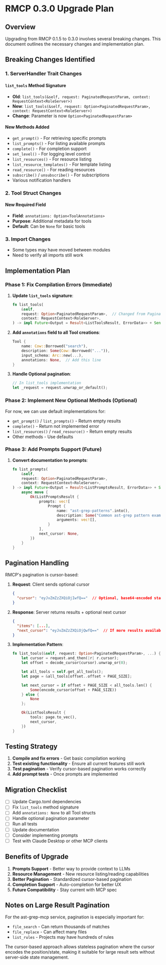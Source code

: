 # RMCP 0.3.0 Upgrade Plan

## Overview
Upgrading from RMCP 0.1.5 to 0.3.0 involves several breaking changes. This document outlines the necessary changes and implementation plan.

## Breaking Changes Identified

### 1. ServerHandler Trait Changes

#### `list_tools` Method Signature
- **Old**: `list_tools(&self, request: PaginatedRequestParam, context: RequestContext<RoleServer>)`
- **New**: `list_tools(&self, request: Option<PaginatedRequestParam>, context: RequestContext<RoleServer>)`
- **Change**: Parameter is now `Option<PaginatedRequestParam>`

#### New Methods Added
- `get_prompt()` - For retrieving specific prompts
- `list_prompts()` - For listing available prompts
- `complete()` - For completion support
- `set_level()` - For logging level control
- `list_resources()` - For resource listing
- `list_resource_templates()` - For template listing
- `read_resource()` - For reading resources
- `subscribe()` / `unsubscribe()` - For subscriptions
- Various notification handlers

### 2. Tool Struct Changes

#### New Required Field
- **Field**: `annotations: Option<ToolAnnotations>`
- **Purpose**: Additional metadata for tools
- **Default**: Can be `None` for basic tools

### 3. Import Changes
- Some types may have moved between modules
- Need to verify all imports still work

## Implementation Plan

### Phase 1: Fix Compilation Errors (Immediate)

1. **Update `list_tools` signature**:
   ```rust
   fn list_tools(
       &self,
       request: Option<PaginatedRequestParam>,  // Changed from PaginatedRequestParam
       context: RequestContext<RoleServer>,
   ) -> impl Future<Output = Result<ListToolsResult, ErrorData>> + Send + '_
   ```

2. **Add `annotations` field to all Tool creations**:
   ```rust
   Tool {
       name: Cow::Borrowed("search"),
       description: Some(Cow::Borrowed("...")),
       input_schema: Arc::new(...),
       annotations: None,  // Add this line
   }
   ```

3. **Handle Optional pagination**:
   ```rust
   // In list_tools implementation
   let _request = request.unwrap_or_default();
   ```

### Phase 2: Implement New Optional Methods (Optional)

For now, we can use default implementations for:
- `get_prompt()` / `list_prompts()` - Return empty results
- `complete()` - Return not implemented error
- `list_resources()` / `read_resource()` - Return empty results
- Other methods - Use defaults

### Phase 3: Add Prompts Support (Future)

1. **Convert documentation to prompts**:
   ```rust
   fn list_prompts(
       &self,
       request: Option<PaginatedRequestParam>,
       context: RequestContext<RoleServer>,
   ) -> impl Future<Output = Result<ListPromptsResult, ErrorData>> + Send + '_ {
       async move {
           Ok(ListPromptsResult {
               prompts: vec![
                   Prompt {
                       name: "ast-grep-patterns".into(),
                       description: Some("Common ast-grep pattern examples".into()),
                       arguments: vec![],
                   }
               ],
               next_cursor: None,
           })
       }
   }
   ```

## Pagination Handling

RMCP's pagination is cursor-based:

1. **Request**: Client sends optional cursor
   ```json
   {
     "cursor": "eyJvZmZzZXQiOjIwfQ=="  // Optional, base64-encoded state
   }
   ```

2. **Response**: Server returns results + optional next cursor
   ```json
   {
     "items": [...],
     "next_cursor": "eyJvZmZzZXQiOjQwfQ=="  // If more results available
   }
   ```

3. **Implementation Pattern**:
   ```rust
   fn list_tools(&self, request: Option<PaginatedRequestParam>, ...) {
       let cursor = request.and_then(|r| r.cursor);
       let offset = decode_cursor(cursor).unwrap_or(0);

       let all_tools = self.get_all_tools();
       let page = &all_tools[offset..offset + PAGE_SIZE];

       let next_cursor = if offset + PAGE_SIZE < all_tools.len() {
           Some(encode_cursor(offset + PAGE_SIZE))
       } else {
           None
       };

       Ok(ListToolsResult {
           tools: page.to_vec(),
           next_cursor,
       })
   }
   ```

## Testing Strategy

1. **Compile and fix errors** - Get basic compilation working
2. **Test existing functionality** - Ensure all current features still work
3. **Test pagination** - Verify cursor-based pagination works correctly
4. **Add prompt tests** - Once prompts are implemented

## Migration Checklist

- [ ] Update Cargo.toml dependencies
- [ ] Fix `list_tools` method signature
- [ ] Add `annotations: None` to all Tool structs
- [ ] Handle optional pagination parameter
- [ ] Run all tests
- [ ] Update documentation
- [ ] Consider implementing prompts
- [ ] Test with Claude Desktop or other MCP clients

## Benefits of Upgrade

1. **Prompts Support** - Better way to provide context to LLMs
2. **Resource Management** - New resource listing/reading capabilities
3. **Better Pagination** - Standardized cursor-based pagination
4. **Completion Support** - Auto-completion for better UX
5. **Future Compatibility** - Stay current with MCP spec

## Notes on Large Result Pagination

For the ast-grep-mcp service, pagination is especially important for:
- `file_search` - Can return thousands of matches
- `file_replace` - Can affect many files
- `list_rules` - Projects may have hundreds of rules

The cursor-based approach allows stateless pagination where the cursor encodes the position/state, making it suitable for large result sets without server-side state management.
